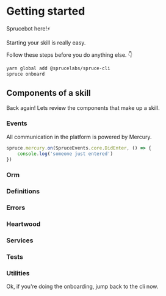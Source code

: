 # Getting started

Sprucebot here!⚡️️️️️️️️️️️️ 

Starting your skill is really easy.

Follow these steps before you do anything else. 👇

```bash
yarn global add @sprucelabs/spruce-cli
spruce onboard
```

## Components of a skill

Back again! Lets review the components that make up a skill. 

<!-- panels:start -->
<!-- div:title-panel -->
### Events

<!-- div:left-panel -->
All communication in the platform is powered by Mercury. 
<!-- div:right-panel -->
```js
spruce.mercury.on(SpruceEvents.core.DidEnter, () => {
    console.log('someone just entered')
})
```
<!-- panels:end -->

### Orm

### Definitions
### Errors
### Heartwood
### Services
### Tests
### Utilities

Ok, if you're doing the onboarding, jump back to the cli now.